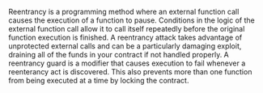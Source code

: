 Reentrancy is a programming method where an external function call causes the execution of a function to pause. Conditions in the logic of the external function call allow it to call itself repeatedly before the original function execution is finished.
A reentrancy attack takes advantage of unprotected external calls and can be a particularly damaging exploit, draining all of the funds in your contract if not handled properly.
A reentrancy guard is a modifier that causes execution to fail whenever a reenterancy act is discovered. This also prevents more than one function from being executed at a time by locking the contract.

